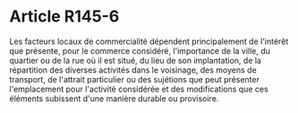 # Article R145-6

Les facteurs locaux de commercialité dépendent principalement de l'intérêt que présente, pour le commerce considéré, l'importance de la ville, du quartier ou de la rue où il est situé, du lieu de son implantation, de la répartition des diverses activités dans le voisinage, des moyens de transport, de l'attrait particulier ou des sujétions que peut présenter l'emplacement pour l'activité considérée et des modifications que ces éléments subissent d'une manière durable ou provisoire.
